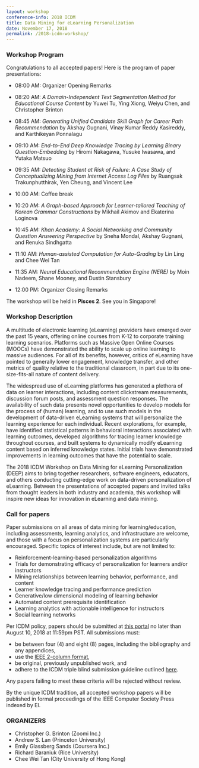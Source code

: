 ```yaml
---
layout: workshop
conference-info: 2018 ICDM
title: Data Mining for eLearning Personalization
date: November 17, 2018
permalink: /2018-icdm-workshop/
---
```


### Workshop Program 
Congratulations to all accepted papers! Here is the program of paper presentations:

* 08:00 AM: Organizer Opening Remarks

* 08:20 AM: *A Domain-Independent Text Segmentation Method for Educational Course Content* by Yuwei Tu, Ying Xiong, Weiyu Chen, and Christopher Brinton

* 08:45 AM: *Generating Unified Candidate Skill Graph for Career Path Recommendation* by Akshay Gugnani, Vinay Kumar Reddy Kasireddy, and Karthikeyan Ponnalagu

* 09:10 AM: *End-to-End Deep Knowledge Tracing by Learning Binary Question-Embedding* by Hiromi Nakagawa, Yusuke Iwasawa, and Yutaka Matsuo

* 09:35 AM: *Detecting Student at Risk of Failure: A Case Study of Conceptualizing Mining from Internet Access Log Files* by Ruangsak Trakunphutthirak, Yen Cheung, and Vincent Lee

* 10:00 AM: Coffee break

* 10:20 AM: *A Graph-based Approach for Learner-tailored Teaching of Korean Grammar Constructions* by Mikhail Akimov and Ekaterina Loginova

* 10:45 AM: *Khan Academy: A Social Networking and Community Question Answering Perspective* by Sneha Mondal, Akshay Gugnani, and Renuka Sindhgatta

* 11:10 AM: *Human-assisted Computation for Auto-Grading* by Lin Ling and Chee Wei Tan

* 11:35 AM: *Neural Educational Recommendation Engine (NERE)* by Moin Nadeem, Shane Mooney, and Dustin Stansbury

* 12:00 PM: Organizer Closing Remarks

The workshop will be held in **Pisces 2**. See you in Singapore!





### Workshop Description

A multitude of electronic learning (eLearning) providers have emerged over the past 15 years, offering online courses from K-12 to corporate training learning scenarios. Platforms such as Massive Open Online Courses (MOOCs) have demonstrated the ability to scale up online learning to massive audiences. For all of its benefits, however, critics of eLearning have pointed to generally lower engagement, knowledge transfer, and other metrics of quality relative to the traditional classroom, in part due to its one-size-fits-all nature of content delivery.

The widespread use of eLearning platforms has generated a plethora of data on learner interactions, including content clickstream measurements, discussion forum posts, and assessment question responses. The availability of such data presents novel opportunities to develop models for the process of (human) learning, and to use such models in the development of data-driven eLearning systems that will personalize the learning experience for each individual. Recent explorations, for example, have identified statistical patterns in behavioral interactions associated with learning outcomes, developed algorithms for tracing learner knowledge throughout courses, and built systems to dynamically modify eLearning content based on inferred knowledge states. Initial trials have demonstrated improvements in learning outcomes that have the potential to scale.

The 2018 ICDM Workshop on Data Mining for eLearning Personalization (DEEP) aims to bring together researchers, software engineers, educators, and others conducting cutting-edge work on data-driven personalization of eLearning. Between the presentations of accepted papers and invited talks from thought leaders in both industry and academia, this workshop will inspire new ideas for innovation in eLearning and data mining.



### Call for papers

Paper submissions on all areas of data mining for learning/education, including assessments, learning analytics, and infrastructure are welcome, and those with a focus on personalization systems are particularly encouraged. Specific topics of interest include, but are not limited to:
*	Reinforcement-learning-based personalization algorithms
*	Trials for demonstrating efficacy of personalization for learners and/or instructors
*	Mining relationships between learning behavior, performance, and content
*	Learner knowledge tracing and performance prediction
*	Generative/low dimensional modeling of learning behavior
*	Automated content prerequisite identification
*	Learning analytics with actionable intelligence for instructors
*	Social learning networks

Per ICDM policy, papers should be submitted at [this portal](https://www.wi-lab.com/cyberchair/2018/icdm18/scripts/submit.php?subarea=S13&undisplay_detail=1&wh=/cyberchair/2018/icdm18/scripts/ws_submit.php) no later than August 10, 2018 at 11:59pm PST. All submissions must:
*	be between four (4) and eight (8) pages, including the bibliography and any appendices,
*	use the [IEEE 2-column format](https://www.ieee.org/conferences/publishing/templates.html),
*	be original, previously unpublished work, and
*	adhere to the ICDM triple blind submission guideline outlined [here](http://icdm2018.org/calls/call-for-papers/).

Any papers failing to meet these criteria will be rejected without review.

By the unique ICDM tradition, all accepted workshop papers will be published in formal proceedings of the IEEE Computer Society Press indexed by EI.


### ORGANIZERS

* Christopher G. Brinton (Zoomi Inc.)
* Andrew S. Lan (Princeton University)
* Emily Glassberg Sands (Coursera Inc.)
* Richard Baraniuk (Rice University)
* Chee Wei Tan (City University of Hong Kong)
